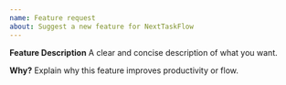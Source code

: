 ```yaml
---
name: Feature request
about: Suggest a new feature for NextTaskFlow
---
```


**Feature Description**
A clear and concise description of what you want.

**Why?**
Explain why this feature improves productivity or flow.
